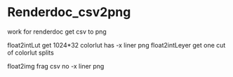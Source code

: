 # Renderdoc_csv2png

work for renderdoc get csv to png

float2intLut get 1024*32 colorlut has -x liner png
float2intLeyer get one cut of colorlut splits

float2img frag csv no -x liner png



